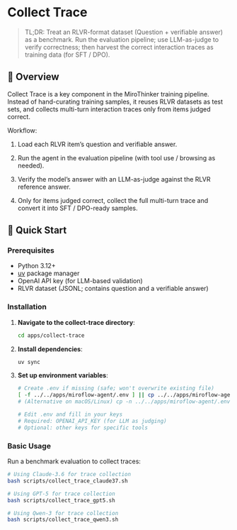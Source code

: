 # Collect Trace

> TL;DR: Treat an RLVR-format dataset (Question + verifiable answer) as a benchmark. Run the evaluation pipeline; use LLM-as-judge to verify correctness; then harvest the correct interaction traces as training data (for SFT / DPO).

## 📝 Overview

Collect Trace is a key component in the MiroThinker training pipeline. Instead of hand-curating training samples, it reuses RLVR datasets as test sets, and collects multi-turn interaction traces only from items judged correct.

Workflow:

1. Load each RLVR item’s question and verifiable answer.

1. Run the agent in the evaluation pipeline (with tool use / browsing as needed).

1. Verify the model’s answer with an LLM-as-judge against the RLVR reference answer.

1. Only for items judged correct, collect the full multi-turn trace and convert it into SFT / DPO-ready samples.

## 🚀 Quick Start

### Prerequisites

- Python 3.12+
- [uv](https://github.com/astral-sh/uv) package manager
- OpenAI API key (for LLM-based validation)
- RLVR dataset (JSONL; contains question and a verifiable answer)

### Installation

1. **Navigate to the collect-trace directory**:

   ```bash
   cd apps/collect-trace
   ```

1. **Install dependencies**:

   ```bash
   uv sync
   ```

1. **Set up environment variables**:

   ```bash
   # Create .env if missing (safe; won't overwrite existing file)
   [ -f ../../apps/miroflow-agent/.env ] || cp ../../apps/miroflow-agent/.env.example ../../apps/miroflow-agent/.env
   # (Alternative on macOS/Linux) cp -n ../../apps/miroflow-agent/.env.example ../../apps/miroflow-agent/.env || true

   # Edit .env and fill in your keys
   # Required: OPENAI_API_KEY (for LLM as judging)
   # Optional: other keys for specific tools
   ```

### Basic Usage

Run a benchmark evaluation to collect traces:

```bash
# Using Claude-3.6 for trace collection
bash scripts/collect_trace_claude37.sh

# Using GPT-5 for trace collection  
bash scripts/collect_trace_gpt5.sh

# Using Qwen-3 for trace collection  
bash scripts/collect_trace_qwen3.sh
```
